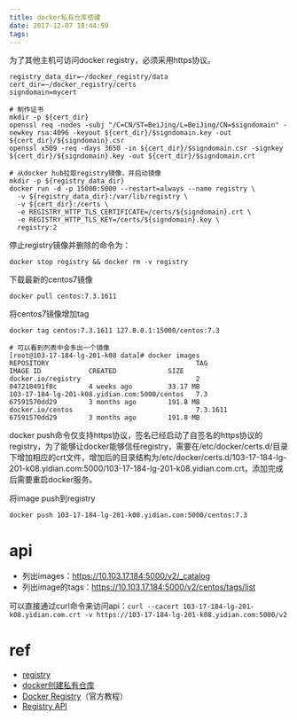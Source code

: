 ```yaml
---
title: docker私有仓库搭建
date: 2017-12-07 18:44:59
tags:
---
```


为了其他主机可访问docker registry，必须采用https协议。

```shell
registry_data_dir=~/docker_registry/data
cert_dir=~/docker_registry/certs
signdomain=mycert

# 制作证书
mkdir -p ${cert_dir}
openssl req -nodes -subj "/C=CN/ST=BeiJing/L=BeiJing/CN=$signdomain" -newkey rsa:4096 -keyout ${cert_dir}/$signdomain.key -out ${cert_dir}/${signdomain}.csr
openssl x509 -req -days 3650 -in ${cert_dir}/$signdomain.csr -signkey ${cert_dir}/${signdomain}.key -out ${cert_dir}/$signdomain.crt

# 从docker hub拉取registry镜像，并启动镜像
mkdir -p ${registry_data_dir}
docker run -d -p 15000:5000 --restart=always --name registry \
  -v ${registry_data_dir}:/var/lib/registry \
  -v ${cert_dir}:/certs \
  -e REGISTRY_HTTP_TLS_CERTIFICATE=/certs/${signdomain}.crt \
  -e REGISTRY_HTTP_TLS_KEY=/certs/${signdomain}.key \
  registry:2
```

停止registry镜像并删除的命令为：

```
docker stop registry && docker rm -v registry
```

下载最新的centos7镜像

```
docker pull centos:7.3.1611
```

将centos7镜像增加tag

```
docker tag centos:7.3.1611 127.0.0.1:15000/centos:7.3

# 可以看到列表中会多出一个镜像
[root@103-17-184-lg-201-k08 data]# docker images
REPOSITORY                                     TAG                 IMAGE ID            CREATED             SIZE
docker.io/registry                             2                   047218491f8c        4 weeks ago         33.17 MB
103-17-184-lg-201-k08.yidian.com:5000/centos   7.3                 67591570dd29        3 months ago        191.8 MB
docker.io/centos                               7.3.1611            67591570dd29        3 months ago        191.8 MB
```

docker push命令仅支持https协议，签名已经启动了自签名的https协议的registry，为了能够让docker能够信任registry，需要在/etc/docker/certs.d/目录下增加相应的crt文件，增加后的目录结构为/etc/docker/certs.d/103-17-184-lg-201-k08.yidian.com:5000/103-17-184-lg-201-k08.yidian.com.crt，添加完成后需要重启docker服务。

将image push到registry

```
docker push 103-17-184-lg-201-k08.yidian.com:5000/centos:7.3 
```

# api

* 列出images：https://10.103.17.184:5000/v2/_catalog
* 列出image的tags：https://10.103.17.184:5000/v2/centos/tags/list

可以直接通过curl命令来访问api：`curl --cacert 103-17-184-lg-201-k08.yidian.com.crt -v https://103-17-184-lg-201-k08.yidian.com:5000/v2`

# ref

* [registry](https://hub.docker.com/_/registry/)
* [docker创建私有仓库](http://www.cnblogs.com/fengzheng/p/5168951.html)
* [Docker Registry](https://docs.docker.com/registry/)（官方教程）
* [Registry API](https://docs.docker.com/registry/spec/api/)
